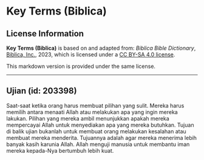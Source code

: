 # Key Terms (Biblica)

## License Information

**Key Terms (Biblica)** is based on and adapted from: _Biblica Bible Dictionary_, [Biblica, Inc.](https://www.biblica.com/), 2023, which is licensed under a [CC BY-SA 4.0 license](https://creativecommons.org/licenses/by-sa/4.0/legalcode.en).

This markdown version is provided under the same license.



--------------------------------

## Ujian (id: 203398)

Saat\-saat ketika orang harus membuat pilihan yang sulit. Mereka harus memilih antara menaati Allah atau melakukan apa yang ingin mereka lakukan. Pilihan yang mereka ambil menunjukkan apakah mereka mempercayai Allah untuk menyediakan apa yang mereka butuhkan. Tujuan di balik ujian bukanlah untuk membuat orang melakukan kesalahan atau membuat mereka menderita. Tujuannya adalah agar mereka menerima lebih banyak kasih karunia Allah. Allah menguji manusia untuk membantu iman mereka kepada\-Nya bertumbuh lebih kuat.


